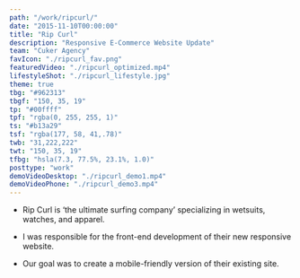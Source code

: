 ```yaml
---
path: "/work/ripcurl/"
date: "2015-11-10T00:00:00"
title: "Rip Curl"
description: "Responsive E-Commerce Website Update"
team: "Cuker Agency"
favIcon: "./ripcurl_fav.png"
featuredVideo: "./ripcurl_optimized.mp4"
lifestyleShot: "./ripcurl_lifestyle.jpg"
theme: true
tbg: "#962313"
tbgf: "150, 35, 19"
tp: "#00ffff"
tpf: "rgba(0, 255, 255, 1)"
ts: "#b13a29"
tsf: "rgba(177, 58, 41,.78)"
twb: "31,222,222"
twt: "150, 35, 19"
tfbg: "hsla(7.3, 77.5%, 23.1%, 1.0)"
posttype: "work"
demoVideoDesktop: "./ripcurl_demo1.mp4"
demoVideoPhone: "./ripcurl_demo3.mp4"
---
```

- Rip Curl is &lsquo;the ultimate surfing company&rsquo; specializing in wetsuits, watches, and apparel.

- I was responsible for the front-end development of their new responsive website.

- Our goal was to create a mobile-friendly version of their existing site.




